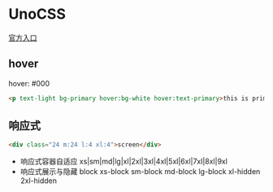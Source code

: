 # UnoCSS

[官方入口](https://unocss.dev/interactive/)

## hover

hover: #000

```html
<p text-light bg-primary hover:bg-white hover:text-primary>this is primary text</p>
```

## 响应式

```html
<div class="24 m:24 l:4 xl:4">screen</div>
```
- 响应式容器自适应
  xs|sm|md|lg|xl|2xl|3xl|4xl|5xl|6xl|7xl|8xl|9xl
- 响应式展示与隐藏
  block xs-block sm-block md-block lg-block xl-hidden 2xl-hidden

